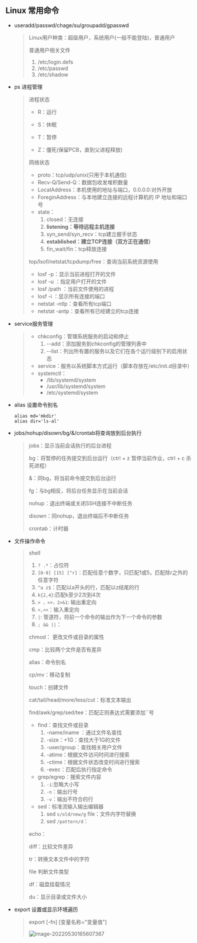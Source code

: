 ## **Linux 常用命令**

- useradd/passwd/chage/su/groupadd/gpasswd

  > Linux用户种类：超级用户，系统用户(一般不能登陆)，普通用户
  >
  > 普通用户相关文件
  >
  > 1. /etc/login.defs
  > 2. /etc/passwd
  > 3. /etc/shadow

- ps 进程管理

  > 进程状态
  >
  > - R：运行
  >
  > - S：休眠
  >
  > - T：暂停
  >
  > - Z：僵死(保留PCB，直到父进程释放)
  >
  > 网络状态
  >
  > - proto：tcp/udp/unix(只用于本机通信)
  > - Recv-Q/Send-Q：数据包收发堆积数量
  > - LocalAddress：本机使用的地址与端口，0.0.0.0:对外开放
  > - ForeginAddress：与本地建立连接的远程计算机的 IP 地址和端口号
  > - state：
  >   1. closed：无连接
  >   2. **listening：等待远程主机连接**
  >   3. syn_send/syn_recv：tcp建立握手状态
  >   4. **established：建立TCP连接（双方正在通信）**
  >   5. fin_wait/fin：tcp释放连接
  >
  > top/lsof/netstat/tcpdump/free：查询当前系统资源使用
  >
  > - losf -p：显示当前进程打开的文件
  > - losf -u ：指定用户打开的文件
  > - losf /path ：当前文件使用的进程
  > - losf -i ：显示所有连接的端口
  > - netstat -ntlp：查看所有tcp端口
  > - netstat -antp：查看所有已经建立的tcp连接

- service服务管理

  > - chkconfig：管理系统服务的启动和停止
  >   1. --add：添加服务到chkconfig的管理列表中
  >   2. --list：列出所有置的服务以及它们在各个运行级别下的启用状态
  > - service：服务以系统脚本方式运行（脚本存放在/etc/init.d目录中）
  > - systemctl：
  >   - /lib/systemd/system
  >   - /usr/lib/systemd/system
  >   - /etc/systemd/system

- alias  设置命令别名

  ~~~shell
  alias md='mkdir'
  alias dir='ls-al'
  ~~~

- jobs/nohup/disown/bg/&/crontab将查询放到后台执行

  > jobs：显示当前会话执行的后台进程
  >
  > bg：将暂停的任务提交到后台运行（ctrl + z  暂停当前作业，ctrl + c  杀死进程） 
  >
  > &：同bg，将当前命令提交到后台运行
  >
  > fg：与bg相反，将后台任务显示在当前会话
  >
  > nohup：退出终端或关闭SSH连接不中断任务
  >
  > disown：同nohup，退出终端后不中断任务
  >
  > crontab：计时器

- 文件操作命令

  > shell
  >
  > 1. `? .*`：占位符
  > 2. `[0-9] [15] [^r]`：匹配任意个数字，只匹配1或5，匹配除r之外的任意字符
  > 3. `^a z$`：匹配以a开头的行，匹配以z结尾的行
  > 4. `k{2,4}`:匹配k至少2次到4次
  > 5. `> ，>>，2>&1`: 输出重定向
  > 6. `<,<<`：输入重定向
  > 7. `|`: 管道符，将前一个命令的输出作为下一个命令的参数
  > 8. `; && ||`：
  >
  > chmod： 更改文件或目录的属性
  >
  > cmp：比较两个文件是否有差异
  >
  > alias：命令别名
  >
  > cp/mv：移动复制
  >
  > touch：创建文件
  >
  > cat/tail/head/more/less/cut：标准文本输出
  >
  > find/awk/grep/sed/tee：匹配正则表达式需要添加``号
  >
  > - find：查找文件或目录
  >   1. -name/iname ：通过文件名查找
  >   2. -size：+1G：查找大于1G的文件
  >   3. -user/group：查找相关用户文件
  >   4. -atime：根据文件访问时间进行搜索
  >   5. -ctime：根据文件状态改变时间进行搜索
  >   6. -exec：匹配后执行指定命令
  > - grep/egrep：搜索文件内容
  >   1. `-i`:忽略大小写
  >   2. `-n`：输出行号
  >   3. `-v`：输出不符合的行
  > - sed：标准流输入输出编辑器
  >   1. sed `s/old/new/g` file：文件内字符替换
  >   2. sed  `/pattern/d`： 
  >
  > echo：
  >
  > diff：比较文件差异
  >
  > tr：转换文本文件中的字符
  >
  > file 判断文件类型
  >
  > df：磁盘挂载情况
  >
  > du：显示目录或文件大小

  

   

- export  设置或显示环境遍历

  > export [-fn] [变量名称="变量值"]
  >
  > ![image-20220530165607367](img\image-20220530165607367.png) 

   

